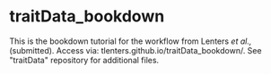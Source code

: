 # traitData_bookdown
This is the bookdown tutorial for the workflow from Lenters *et al.,* (submitted). Access via: tlenters.github.io/traitData_bookdown/. See "traitData" repository for additional files.

